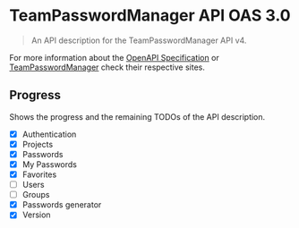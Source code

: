 # TeamPasswordManager API OAS 3.0

> An API description for the TeamPasswordManager API v4.

For more information about the [OpenAPI Specification](https://www.openapis.org/) or [TeamPasswordManager](https://teampasswordmanager.com/) check their respective sites.

## Progress

Shows the progress and the remaining TODOs of the API description.

- [X] Authentication
- [X] Projects
- [X] Passwords
- [X] My Passwords
- [X] Favorites
- [ ] Users
- [ ] Groups
- [X] Passwords generator
- [X] Version
